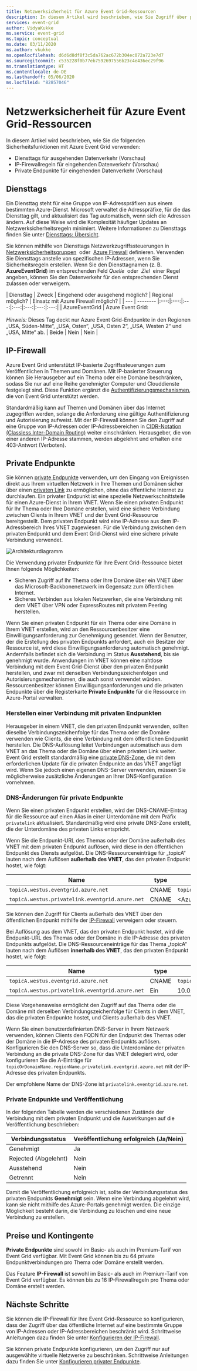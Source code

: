 ```yaml
---
title: Netzwerksicherheit für Azure Event Grid-Ressourcen
description: In diesem Artikel wird beschrieben, wie Sie Zugriff über private Endpunkte konfigurieren.
services: event-grid
author: VidyaKukke
ms.service: event-grid
ms.topic: conceptual
ms.date: 03/11/2020
ms.author: vkukke
ms.openlocfilehash: d6d6d8df8f3c5da762ac672b304ec072a723e7d7
ms.sourcegitcommit: c535228f0b77eb7592697556b23c4e436ec29f96
ms.translationtype: HT
ms.contentlocale: de-DE
ms.lasthandoff: 05/06/2020
ms.locfileid: "82857046"
---
```

# <a name="network-security-for-azure-event-grid-resources"></a>Netzwerksicherheit für Azure Event Grid-Ressourcen
In diesem Artikel wird beschrieben, wie Sie die folgenden Sicherheitsfunktionen mit Azure Event Grid verwenden: 

- Diensttags für ausgehenden Datenverkehr (Vorschau)
- IP-Firewallregeln für eingehenden Datenverkehr (Vorschau)
- Private Endpunkte für eingehenden Datenverkehr (Vorschau)


## <a name="service-tags"></a>Diensttags
Ein Diensttag steht für eine Gruppe von IP-Adresspräfixen aus einem bestimmten Azure-Dienst. Microsoft verwaltet die Adresspräfixe, für die das Diensttag gilt, und aktualisiert das Tag automatisch, wenn sich die Adressen ändern. Auf diese Weise wird die Komplexität häufiger Updates an Netzwerksicherheitsregeln minimiert. Weitere Informationen zu Diensttags finden Sie unter [Diensttags: Übersicht](../virtual-network/service-tags-overview.md).

Sie können mithilfe von Diensttags Netzwerkzugriffssteuerungen in [Netzwerksicherheitsgruppen](../virtual-network/security-overview.md#security-rules)  oder  [Azure Firewall](../firewall/service-tags.md) definieren. Verwenden Sie Diensttags anstelle von spezifischen IP-Adressen, wenn Sie Sicherheitsregeln erstellen. Wenn Sie den Diensttagnamen (z. B. **AzureEventGrid**) im entsprechenden Feld *Quelle*  oder  *Ziel*  einer Regel angeben, können Sie den Datenverkehr für den entsprechenden Dienst zulassen oder verweigern.

| Diensttag | Zweck | Eingehend oder ausgehend möglich? | Regional möglich? | Einsatz mit Azure Firewall möglich? |
| --- | -------- |:---:|:---:|:---:|:---:|:---:|:---:|:---:|
| AzureEventGrid | Azure Event Grid: <br/><br/>*Hinweis:* Dieses Tag deckt nur Azure Event Grid-Endpunkte in den Regionen „USA, Süden-Mitte“, „USA, Osten“, „USA, Osten 2“, „USA, Westen 2“ und „USA, Mitte“ ab. | Beide | Nein | Nein |


## <a name="ip-firewall"></a>IP-Firewall 
Azure Event Grid unterstützt IP-basierte Zugriffssteuerungen zum Veröffentlichen in Themen und Domänen. Mit IP-basierter Steuerung können Sie Herausgeber auf ein Thema oder eine Domäne beschränken, sodass Sie nur auf eine Reihe genehmigter Computer und Clouddienste festgelegt sind. Diese Funktion ergänzt die [Authentifizierungsmechanismen](security-authentication.md), die von Event Grid unterstützt werden.

Standardmäßig kann auf Themen und Domänen über das Internet zugegriffen werden, solange die Anforderung eine gültige Authentifizierung und Autorisierung aufweist. Mit der IP-Firewall können Sie den Zugriff auf eine Gruppe von IP-Adressen oder IP-Adressbereichen in [CIDR-Notation (Classless Inter-Domain Routing)](https://en.wikipedia.org/wiki/Classless_Inter-Domain_Routing) weiter einschränken. Herausgeber, die von einer anderen IP-Adresse stammen, werden abgelehnt und erhalten eine 403-Antwort (Verboten).


## <a name="private-endpoints"></a>Private Endpunkte
Sie können [private Endpunkte](../private-link/private-endpoint-overview.md) verwenden, um den Eingang von Ereignissen direkt aus Ihrem virtuellen Netzwerk in Ihre Themen und Domänen sicher über einen [privaten Link](../private-link/private-link-overview.md) zu ermöglichen, ohne das öffentliche Internet zu durchlaufen. Ein privater Endpunkt ist eine spezielle Netzwerkschnittstelle für einen Azure-Dienst in Ihrem VNET. Wenn Sie einen privaten Endpunkt für Ihr Thema oder Ihre Domäne erstellen, wird eine sichere Verbindung zwischen Clients in Ihrem VNET und der Event Grid-Ressource bereitgestellt. Dem privaten Endpunkt wird eine IP-Adresse aus dem IP-Adressbereich Ihres VNET zugewiesen. Für die Verbindung zwischen dem privaten Endpunkt und dem Event Grid-Dienst wird eine sichere private Verbindung verwendet.

![Architekturdiagramm](./media/network-security/architecture-diagram.png)

Die Verwendung privater Endpunkte für Ihre Event Grid-Ressource bietet Ihnen folgende Möglichkeiten:

- Sicheren Zugriff auf Ihr Thema oder Ihre Domäne über ein VNET über das Microsoft-Backbonenetzwerk im Gegensatz zum öffentlichen Internet.
- Sicheres Verbinden aus lokalen Netzwerken, die eine Verbindung mit dem VNET über VPN oder ExpressRoutes mit privatem Peering herstellen.

Wenn Sie einen privaten Endpunkt für ein Thema oder eine Domäne in Ihrem VNET erstellen, wird an den Ressourcenbesitzer eine Einwilligungsanforderung zur Genehmigung gesendet. Wenn der Benutzer, der die Erstellung des privaten Endpunkts anfordert, auch ein Besitzer der Ressource ist, wird diese Einwilligungsanforderung automatisch genehmigt. Andernfalls befindet sich die Verbindung im Status **Ausstehend**, bis sie genehmigt wurde. Anwendungen im VNET können eine nahtlose Verbindung mit dem Event Grid-Dienst über den privaten Endpunkt herstellen, und zwar mit denselben Verbindungszeichenfolgen und Autorisierungsmechanismen, die auch sonst verwendet würden. Ressourcenbesitzer können Einwilligungsanforderungen und die privaten Endpunkte über die Registerkarte **Private Endpunkte** für die Ressource im Azure-Portal verwalten.

### <a name="connect-to-private-endpoints"></a>Herstellen einer Verbindung mit privaten Endpunkten
Herausgeber in einem VNET, die den privaten Endpunkt verwenden, sollten dieselbe Verbindungszeichenfolge für das Thema oder die Domäne verwenden wie Clients, die eine Verbindung mit dem öffentlichen Endpunkt herstellen. Die DNS-Auflösung leitet Verbindungen automatisch aus dem VNET an das Thema oder die Domäne über einen privaten Link weiter. Event Grid erstellt standardmäßig eine [private DNS-Zone](../dns/private-dns-overview.md), die mit dem erforderlichen Update für die privaten Endpunkte an das VNET angefügt wird. Wenn Sie jedoch einen eigenen DNS-Server verwenden, müssen Sie möglicherweise zusätzliche Änderungen an Ihrer DNS-Konfiguration vornehmen.

### <a name="dns-changes-for-private-endpoints"></a>DNS-Änderungen für private Endpunkte
Wenn Sie einen privaten Endpunkt erstellen, wird der DNS-CNAME-Eintrag für die Ressource auf einen Alias in einer Unterdomäne mit dem Präfix `privatelink` aktualisiert. Standardmäßig wird eine private DNS-Zone erstellt, die der Unterdomäne des privaten Links entspricht. 

Wenn Sie die Endpunkt-URL des Themas oder der Domäne außerhalb des VNET mit dem privaten Endpunkt auflösen, wird diese in den öffentlichen Endpunkt des Diensts aufgelöst. Die DNS-Ressourceneinträge für „topicA“ lauten nach dem Auflösen **außerhalb des VNET**, das den privaten Endpunkt hostet, wie folgt:

| Name                                          | type      | Wert                                         |
| --------------------------------------------- | ----------| --------------------------------------------- |  
| `topicA.westus.eventgrid.azure.net`             | CNAME     | `topicA.westus.privatelink.eventgrid.azure.net` |
| `topicA.westus.privatelink.eventgrid.azure.net` | CNAME     | \<Azure Traffic Manager-Profil\>

Sie können den Zugriff für Clients außerhalb des VNET über den öffentlichen Endpunkt mithilfe der [IP-Firewall](#ip-firewall) verweigern oder steuern. 

Bei Auflösung aus dem VNET, das den privaten Endpunkt hostet, wird die Endpunkt-URL des Themas oder der Domäne in die IP-Adresse des privaten Endpunkts aufgelöst. Die DNS-Ressourceneinträge für das Thema „topicA“ lauten nach dem Auflösen **innerhalb des VNET**, das den privaten Endpunkt hostet, wie folgt:

| Name                                          | type      | Wert                                         |
| --------------------------------------------- | ----------| --------------------------------------------- |  
| `topicA.westus.eventgrid.azure.net`             | CNAME     | `topicA.westus.privatelink.eventgrid.azure.net` |
| `topicA.westus.privatelink.eventgrid.azure.net` | Ein         | 10.0.0.5

Diese Vorgehensweise ermöglicht den Zugriff auf das Thema oder die Domäne mit derselben Verbindungszeichenfolge für Clients in dem VNET, das die privaten Endpunkte hostet, und Clients außerhalb des VNET.

Wenn Sie einen benutzerdefinierten DNS-Server in Ihrem Netzwerk verwenden, können Clients den FQDN für den Endpunkt des Themas oder der Domäne in die IP-Adresse des privaten Endpunkts auflösen. Konfigurieren Sie den DNS-Server so, dass die Unterdomäne der privaten Verbindung an die private DNS-Zone für das VNET delegiert wird, oder konfigurieren Sie die A-Einträge für `topicOrDomainName.regionName.privatelink.eventgrid.azure.net` mit der IP-Adresse des privaten Endpunkts.

Der empfohlene Name der DNS-Zone ist `privatelink.eventgrid.azure.net`.

### <a name="private-endpoints-and-publishing"></a>Private Endpunkte und Veröffentlichung

In der folgenden Tabelle werden die verschiedenen Zustände der Verbindung mit dem privaten Endpunkt und die Auswirkungen auf die Veröffentlichung beschrieben:

| Verbindungsstatus   |  Veröffentlichung erfolgreich (Ja/Nein) |
| ------------------ | -------------------------------|
| Genehmigt           | Ja                            |
| Rejected (Abgelehnt)           | Nein                             |
| Ausstehend            | Nein                             |
| Getrennt       | Nein                             |

Damit die Veröffentlichung erfolgreich ist, sollte der Verbindungsstatus des privaten Endpunkts **Genehmigt** sein. Wenn eine Verbindung abgelehnt wird, kann sie nicht mithilfe des Azure-Portals genehmigt werden. Die einzige Möglichkeit besteht darin, die Verbindung zu löschen und eine neue Verbindung zu erstellen.

## <a name="pricing-and-quotas"></a>Preise und Kontingente
**Private Endpunkte** sind sowohl im Basic- als auch im Premium-Tarif von Event Grid verfügbar. Mit Event Grid können bis zu 64 private Endpunktverbindungen pro Thema oder Domäne erstellt werden. 

Das Feature **IP-Firewall** ist sowohl im Basic- als auch im Premium-Tarif von Event Grid verfügbar. Es können bis zu 16 IP-Firewallregeln pro Thema oder Domäne erstellt werden.

## <a name="next-steps"></a>Nächste Schritte
Sie können die IP-Firewall für Ihre Event Grid-Ressource so konfigurieren, dass der Zugriff über das öffentliche Internet auf eine bestimmte Gruppe von IP-Adressen oder IP-Adressbereichen beschränkt wird. Schrittweise Anleitungen dazu finden Sie unter [Konfigurieren der IP-Firewall](configure-firewall.md).

Sie können private Endpunkte konfigurieren, um den Zugriff nur auf ausgewählte virtuelle Netzwerke zu beschränken. Schrittweise Anleitungen dazu finden Sie unter [Konfigurieren privater Endpunkte](configure-private-endpoints.md).
